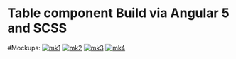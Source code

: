 # Table component Build via Angular 5 and SCSS
#Mockups:
<a href="https://imgbb.com/"><img src="https://image.ibb.co/hnDoQ0/mk1.jpg" alt="mk1" border="0"></a>
<a href="https://imgbb.com/"><img src="https://image.ibb.co/kkSF50/mk2.jpg" alt="mk2" border="0"></a>
<a href="https://imgbb.com/"><img src="https://image.ibb.co/bvaPyL/mk3.jpg" alt="mk3" border="0"></a>
<a href="https://imgbb.com/"><img src="https://image.ibb.co/ePTzXf/mk4.jpg" alt="mk4" border="0"></a>
